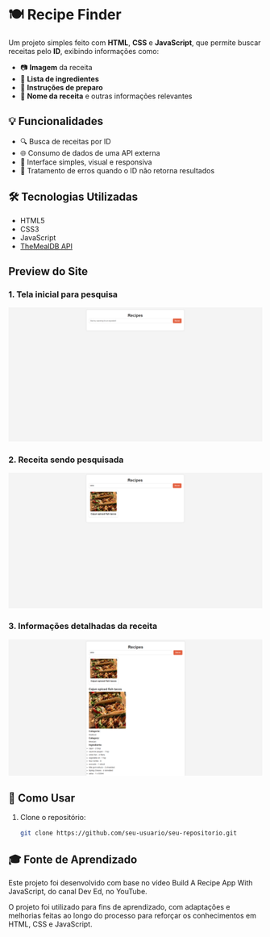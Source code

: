 # 🍽️ Recipe Finder

Um projeto simples feito com **HTML**, **CSS** e **JavaScript**, que permite buscar receitas pelo **ID**, exibindo informações como:

- 📷 **Imagem** da receita  
- 🧂 **Lista de ingredientes**  
- 📖 **Instruções de preparo**  
- 🧾 **Nome da receita** e outras informações relevantes

## 💡 Funcionalidades

- 🔍 Busca de receitas por ID
- 🌐 Consumo de dados de uma API externa
- 📱 Interface simples, visual e responsiva
- 🚫 Tratamento de erros quando o ID não retorna resultados

## 🛠️ Tecnologias Utilizadas

- HTML5  
- CSS3  
- JavaScript 
- [TheMealDB API](https://www.themealdb.com/) 

## Preview do Site

### 1. Tela inicial para pesquisa

![Tela Inicial](img/preview1.png)

### 2. Receita sendo pesquisada

![Receita Pesquisada](img/preview2.png)

### 3. Informações detalhadas da receita

![Informações da Receita](img/preview3.png)


## 🚀 Como Usar

1. Clone o repositório:
   ```bash
   git clone https://github.com/seu-usuario/seu-repositorio.git

## 🎓 Fonte de Aprendizado
Este projeto foi desenvolvido com base no vídeo Build A Recipe App With JavaScript, do canal Dev Ed, no YouTube.

O projeto foi utilizado para fins de aprendizado, com adaptações e melhorias feitas ao longo do processo para reforçar os conhecimentos em HTML, CSS e JavaScript.
